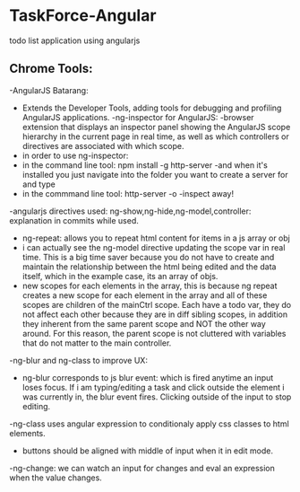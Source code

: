 # TaskForce-Angular
todo list application using angularjs

## Chrome Tools:

-AngularJS Batarang:
 - Extends the Developer Tools, adding tools for debugging and profiling AngularJS applications.
-ng-inspector for AngularJS:
 -browser extension that displays an inspector panel showing the AngularJS scope hierarchy in the current page in real time, as well as which controllers or directives are associated with which scope.
  - in order to use ng-inspector:
  - in the command line tool: npm install -g http-server
   -and when it's installed you just navigate into the folder you want to create  a server for and type
  - in the commmand line tool: http-server -o
   -inspect away!

-angularjs directives used: ng-show,ng-hide,ng-model,controller: explanation in commits while used.
 - ng-repeat: allows you to repeat html content for items in a js array or obj
  - i can actually see the ng-model directive updating the scope var in real time. This is a big time saver because you do not have to create and maintain the relationship between the html being edited and the data itself, which in the example case, its an array of objs.
  - new scopes for each elements in the array, this is because ng repeat creates a new scope for each element in the array and all of these scopes are children of the mainCtrl scope. Each have a todo var, they do not affect each other because they are in diff sibling scopes, in addition they inherent from the same parent scope and NOT the other way around. For this reason, the parent scope is not cluttered with variables that do not matter to the main controller.

-ng-blur and ng-class to improve UX:
 - ng-blur corresponds to js blur event: which is fired anytime an input loses focus. If i am typing/editing a task and click outside the element i was currently in, the blur event fires. Clicking outside of the input to stop editing.

 -ng-class uses angular expression to conditionaly apply css classes to html elements.
  - buttons should be aligned with middle of input when it in edit mode.

 -ng-change: we can watch an input for changes and eval an expression when the value changes.
